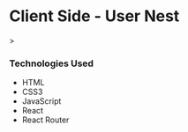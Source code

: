 <h1>Client Side - User Nest </h1>>
<h3>Technologies Used</h3>
<ul>
  <li>HTML</li>
  <li>CSS3</li>
  <li>JavaScript</li>
  <li>React</li>
  <li>React Router</li>
</ul>

